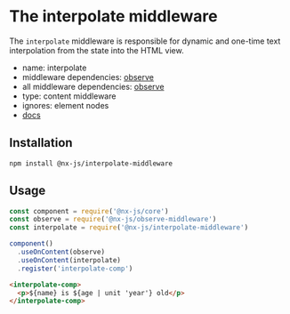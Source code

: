 # The interpolate middleware

The `interpolate` middleware is responsible for dynamic and one-time text interpolation from the state into the HTML view.

- name: interpolate
- middleware dependencies: [observe](https://github.com/nx-js/observe-middleware)
- all middleware dependencies: [observe](https://github.com/nx-js/observe-middleware)
- type: content middleware
- ignores: element nodes
- [docs](http://nx-framework.com/docs/middlewares/interpolate)

## Installation

`npm install @nx-js/interpolate-middleware`

## Usage

```js
const component = require('@nx-js/core')
const observe = require('@nx-js/observe-middleware')
const interpolate = require('@nx-js/interpolate-middleware')

component()
  .useOnContent(observe)
  .useOnContent(interpolate)
  .register('interpolate-comp')
```

```html
<interpolate-comp>
  <p>${name} is ${age | unit 'year'} old</p>
</interpolate-comp>
```
